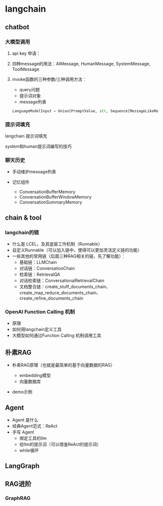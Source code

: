 # langchain

## chatbot

### 大模型调用

1. api key 申请：

2. 四种message的用法：AIMessage, HumanMessage, SystemMessage, ToolMessage

3. invoke函数的三种参数/三种调用方法：

   - query问题
   - 提示词对象
   - message列表

   ```python
   LanguageModelInput = Union[PromptValue, str, Sequence[MessageLikeRepresentation]]
   ```

### 提示词填充

langchain 提示词填充

system和human提示词编写的技巧

### 聊天历史

- 手动维护message列表

- 记忆组件
  - ConversationBufferMemory
  - ConversationBufferWindowMemory
  - ConversationSummaryMemory



## chain & tool

### langchain的链

- 什么是 LCEL，及其底层工作机制（Runnable）
- 自定义Runnable（可以加入链中，使得可以更加灵活定义链的功能）
- 一些其他的常用链（后面三种RAG相关的链，先了解功能）：
  - 基础链：LLMChain
  - 对话链：ConversationChain
  - 检索链：RetrievalQA
  - 对话检索链：ConversationalRetrievalChain
  - 文档整合链：create_stuff_documents_chain、create_map_reduce_documents_chain、create_refine_documents_chain

### OpenAI Function Calling 机制

- 原理
- 如何用langchain定义工具
- 大模型如何通过Function Calling 机制调用工具



## 朴素RAG

- 朴素RAG原理（也就是最简单的基于向量数据的RAG）
  - embedding模型
  - 向量数据库

- demo示例



## Agent

- Agent 是什么
- 经典Agent范式：ReAct
- 手写 Agent
  - 绑定工具的llm
  - 给llm的提示词（可以借鉴ReAct的提示词）
  - while循环



## LangGraph





## RAG进阶

### GraphRAG